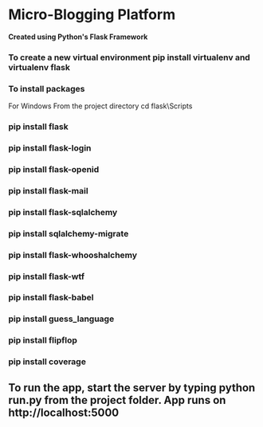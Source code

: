 Micro-Blogging Platform
=======================

**Created using Python's Flask Framework**

### To create a new virtual environment pip install virtualenv and virtualenv flask

### To install packages
  For Windows
From the project directory cd flask\Scripts
### pip install flask
### pip install flask-login
### pip install flask-openid
### pip install flask-mail
### pip install flask-sqlalchemy
### pip install sqlalchemy-migrate
### pip install flask-whooshalchemy
### pip install flask-wtf
### pip install flask-babel
### pip install guess_language
### pip install flipflop
### pip install coverage

## To run the app, start the server by typing python run.py from the project folder. App runs on http://localhost:5000
